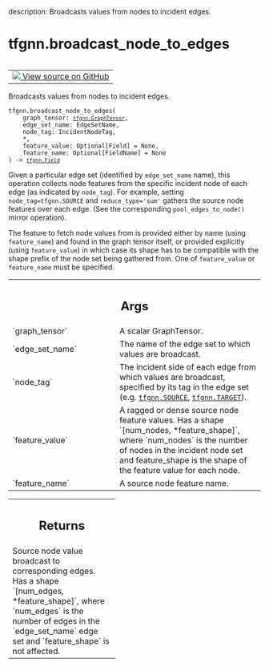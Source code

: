 description: Broadcasts values from nodes to incident edges.

<div itemscope itemtype="http://developers.google.com/ReferenceObject">
<meta itemprop="name" content="tfgnn.broadcast_node_to_edges" />
<meta itemprop="path" content="Stable" />
</div>

# tfgnn.broadcast_node_to_edges

<!-- Insert buttons and diff -->

<table class="tfo-notebook-buttons tfo-api nocontent" align="left">
<td>
  <a target="_blank" href="https://github.com/tensorflow/gnn/tree/master/tensorflow_gnn/graph/graph_tensor_ops.py#L47-L91">
    <img src="https://www.tensorflow.org/images/GitHub-Mark-32px.png" />
    View source on GitHub
  </a>
</td>
</table>



Broadcasts values from nodes to incident edges.

<pre class="devsite-click-to-copy prettyprint lang-py tfo-signature-link">
<code>tfgnn.broadcast_node_to_edges(
    graph_tensor: <a href="../tfgnn/GraphTensor.md"><code>tfgnn.GraphTensor</code></a>,
    edge_set_name: EdgeSetName,
    node_tag: IncidentNodeTag,
    *,
    feature_value: Optional[Field] = None,
    feature_name: Optional[FieldName] = None
) -> <a href="../tfgnn/Field.md"><code>tfgnn.Field</code></a>
</code></pre>



<!-- Placeholder for "Used in" -->

Given a particular edge set (identified by `edge_set_name` name), this
operation collects node features from the specific incident node of each edge
(as indicated by `node_tag`). For example, setting `node_tag=tfgnn.SOURCE` and
`reduce_type='sum'` gathers the source node features over each edge. (See the
corresponding `pool_edges_to_node()` mirror operation).

The feature to fetch node values from is provided either by name (using
`feature_name`) and found in the graph tensor itself, or provided explicitly
(using `feature_value`) in which case its shape has to be compatible with the
shape prefix of the node set being gathered from. One of `feature_value`
or `feature_name` must be specified.

<!-- Tabular view -->
 <table class="responsive fixed orange">
<colgroup><col width="214px"><col></colgroup>
<tr><th colspan="2"><h2 class="add-link">Args</h2></th></tr>

<tr>
<td>
`graph_tensor`
</td>
<td>
A scalar GraphTensor.
</td>
</tr><tr>
<td>
`edge_set_name`
</td>
<td>
The name of the edge set to which values are broadcast.
</td>
</tr><tr>
<td>
`node_tag`
</td>
<td>
The incident side of each edge from which values are broadcast,
specified by its tag in the edge set (e.g. <a href="../tfgnn.md#SOURCE"><code>tfgnn.SOURCE</code></a>,
<a href="../tfgnn.md#TARGET"><code>tfgnn.TARGET</code></a>).
</td>
</tr><tr>
<td>
`feature_value`
</td>
<td>
A ragged or dense source node feature values. Has a shape
`[num_nodes, *feature_shape]`, where `num_nodes` is the number of nodes in
the incident node set and feature_shape is the shape of the feature value
for each node.
</td>
</tr><tr>
<td>
`feature_name`
</td>
<td>
A source node feature name.
</td>
</tr>
</table>



<!-- Tabular view -->
 <table class="responsive fixed orange">
<colgroup><col width="214px"><col></colgroup>
<tr><th colspan="2"><h2 class="add-link">Returns</h2></th></tr>
<tr class="alt">
<td colspan="2">
Source node value broadcast to corresponding edges. Has a shape `[num_edges,
*feature_shape]`, where `num_edges` is the number of edges in the
`edge_set_name` edge set and `feature_shape` is not affected.
</td>
</tr>

</table>

